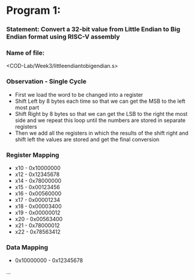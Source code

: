 # Program 1: 
### Statement: Convert a 32-bit value from Little Endian to Big Endian format using RISC-V assembly

### Name of file:
<COD-Lab/Week3/littleendiantobigendian.s>

### Observation - Single Cycle
- First we load the word to be changed into a register 
- Shift Left by 8 bytes each time so that we can get the MSB to the left most part
- Shift Right by 8 bytes so that we can get the LSB to the right the  most side and we repeat this loop until the numbers are stored in separate registers
- Then we add all the registers in which the results of the shift right and shift left the values are stored and get the final conversion
 
### Register Mapping
- x10 - 0x10000000
- x12 - 0x12345678
- x14 - 0x78000000
- x15 - 0x00123456
- x16 - 0x00560000
- x17 - 0x00001234
- x18 - 0x00003400
- x19 - 0x00000012
- x20 - 0x00563400
- x21 - 0x78000012
- x22 - 0x78563412

### Data Mapping
- 0x10000000 - 0x12345678

...
